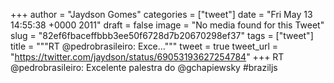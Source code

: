 
+++
author = "Jaydson Gomes"
categories = ["tweet"]
date = "Fri May 13 14:55:38 +0000 2011"
draft = false
image = "No media found for this Tweet"
slug = "82ef6fbaceffbbb3ee50f6728d7b20670298ef37"
tags = ["tweet"]
title = """RT @pedrobrasileiro: Exce..."""
tweet = true
tweet_url = "https://twitter.com/jaydson/status/69053193627254784"
+++
RT @pedrobrasileiro: Excelente palestra do @gchapiewsky #braziljs
